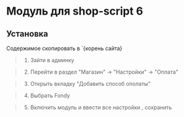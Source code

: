 Модуль для shop-script 6
=====

Установка
----
Содержимое скопировать в `{корень сайта}

>1. Зайти в админку

>2. Перейти в раздел "Магазин" -> "Настройки" -> "Оплата"

>3. Открыть вкладку "Добавить способ ополаты"

>4. Выбрать Fondy

>5. Включить модуль и ввести все настройки , сохранить
